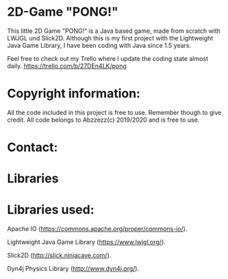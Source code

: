 # 2D-Game "PONG!"


This little 2D Game "PONG!" is a Java based game, made from scratch with LWJGL und Slick2D.
Although this is my first project with the Lightweight Java Game Library, I have been coding with Java since 1.5 years.

Feel free to check out my Trello where I update the coding state almost daily. 
https://trello.com/b/27DEn4LK/pong


# Copyright information: 
All the code included in this project is free to use. Remember though to give credit.
All code belongs to Abzzezz(c) 2019/2020 and is free to use. 

# Contact:

# Libraries

# Libraries used: 


Apache IO (https://commons.apache.org/proper/commons-io/).

Lightweight Java Game Library (https://www.lwjgl.org/).

Slick2D (http://slick.ninjacave.com/).

Dyn4j Physics Library (http://www.dyn4j.org/).

